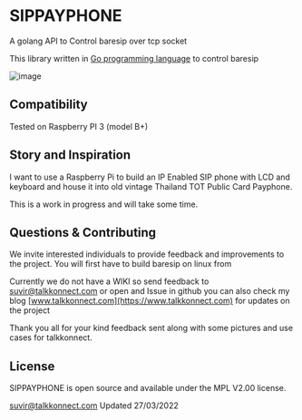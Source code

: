 SIPPAYPHONE 
===========

A golang API to Control baresip over tcp socket

This library written in [Go programming language](https://golang.org/) to control baresip

![image](https://raw.github.com/talkkonnect/sippayphone/master/images/cardphone.jpg)

Compatibility
-------------
Tested on Raspberry PI 3 (model B+)

Story and Inspiration
---------------------
I want to use a Raspberry Pi to build an IP Enabled SIP phone with LCD and keyboard and
house it into old vintage Thailand TOT Public Card Payphone.

This is a work in progress and will take some time.

## Questions & Contributing 
We invite interested individuals to provide feedback and improvements to the project. 
You will first have to build baresip on linux from 

Currently we do not have a WIKI so send feedback to <suvir@talkkonnect.com> or open and Issue in github
you can also check my blog  [www.talkkonnect.com](https://www.talkkonnect.com) for updates on the project
	
Thank you all for your kind feedback sent along with some pictures and use cases for talkkonnect.

## License 
SIPPAYPHONE is open source and available under the MPL V2.00 license.

<suvir@talkkonnect.com> Updated 27/03/2022
